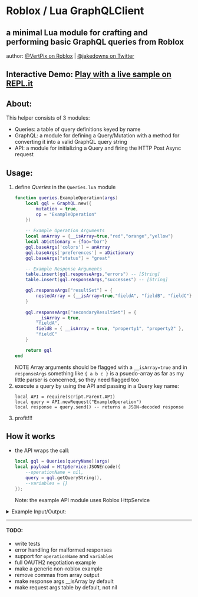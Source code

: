 # Roblox / Lua GraphQLClient
## a minimal Lua module for crafting and performing basic GraphQL queries from Roblox
author: [@VertPix on Roblox](https://www.roblox.com/users/414726123/profile) | [@jakedowns on Twitter](https://twitter.com/jakedowns)

## **Interactive Demo**: [Play with a live sample on REPL.it](https://repl.it/@jakedowns/ArcticUprightRobots)

## About: 
This helper consists of 3 modules:
- Queries: a table of query definitions keyed by name
- GraphQL: a module for defining a Query/Mutation with a method for converting it into a valid GraphQL query string
- API: a module for initializing a Query and firing the HTTP Post Async request

## Usage:
1. define *Queries* in the `Queries.lua` module
	```lua
	function queries.ExampleOperation(args)
		local gql = GraphQL.new({
			mutation = true,
			op = "ExampleOperation"
		})
		
		-- Example Operation Arguments
		local anArray = {__isArray=true,"red","orange","yellow"}
		local aDictionary = {foo="bar"}
		gql.baseArgs['colors'] = anArray
		gql.baseArgs['preferences'] = aDictionary
		gql.baseArgs["status"] = "great"

		-- Example Response Arguments
		table.insert(gql.responseArgs,"errors") -- [String]
		table.insert(gql.responseArgs,"successes") -- [String]

		gql.responseArgs["resultSet"] = {
			nestedArray = {__isArray=true,"fieldA", "fieldB", "fieldC"}
		}
		
		gql.responseArgs["secondaryResultSet"] = {
			__isArray = true,
			"fieldA",
			fieldB = { __isArray = true, "property1", "property2" },
			"fieldC" 
		}

		return gql
	end
	```
	NOTE Array arguments should be flagged with a `__isArray=true` and in `responseArgs` something like `{ a b c }` is a psuedo-array as far as my little parser is concerned, so they need flagged too
2. execute a query by using the API and passing in a Query key name:
	```
	local API = require(script.Parent.API)
	local query = API.newRequest("ExampleOperation")
	local response = query.send() -- returns a JSON-decoded response
	```
3. profit!!!

## How it works
- the API wraps the call:
	```lua
	local gql = Queries[queryName](args)
	local payload = HttpService:JSONEncode({
		--operationName = nil,
		query = gql.getQueryString(),
		--variables = {}
	});
	```
	Note: the example API module uses Roblox HttpService

<details><summary>Example Input/Output:</summary>

### Input
```lua
-- Instance of GraphQL.new({mutation:<bool>,op:<string>})
{
  base = "ExampleOperation", -- todo: rename this to operation / operationName
  mutation = true, -- a bool flag

  getQueryString = <function 1>, -- the string builder fn
  parts = {}, -- gets populated by string builder
  
  -- todo rename this to operation or request arguments
  baseArgs = {
    colors = { "red", "orange", "yellow", __isArray = true},
    preferences = {foo = "bar"},
    status = "great"
  },  
  
  responseArgs = { "errors", "successes",
    __isArray = true,
    resultSet = {
      nestedArray = { "fieldA", "fieldB", "fieldC",
        __isArray = true
      }
    },
    secondaryResultSet = { "fieldA", "fieldC",
      __isArray = true,
      fieldB = { "property1", "property2",
        __isArray = true
      }
    }
  }
}
```
### Output
`-- todo don't need to output commas in array here (;`
```graphql
mutation {
  ExampleOperation(
    status: "great"
    colors: ["red", "orange", "yellow"]
    preferences: { foo: "bar" }
  ) {
    errors
    successes
    secondaryResultSet {
      fieldA
      fieldC
      fieldB {
        property1
        property2
      }
    }
    resultSet {
      nestedArray {
        fieldA
        fieldB
        fieldC
      }
    }
  }
}
```

</details>


---

#### TODO:
- write tests
- error handling for malformed responses
- support for `operationName` and `variables`
- full OAUTH2 negotiation example
- make a generic non-roblox example
- remove commas from array output
- make response args __isArray by default
- make request args table by default, not nil

